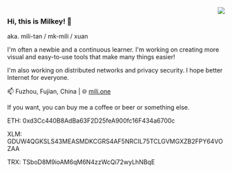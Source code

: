 <img align="right" src="https://github-readme-stats.vercel.app/api?username=mili-tan&show_icons=true" />

### Hi, this is Milkey! 👋
aka. mili-tan / mk-mili / xuan

I'm often a newbie and a continuous learner. I'm working on creating more visual and easy-to-use tools that make many things easier!

I'm also working on distributed networks and privacy security. I hope better Internet for everyone.

📫 Fuzhou, Fujian, China | 🌐 [mili.one](https://mili.one/)

If you want, you can buy me a coffee or beer or something else.

ETH: 0xd3Cc440B8AdBa63F2D25feA900fc16F434a6700c 

XLM: GDUW4QGKSLS43MEASMDKCGRS4AF5NRCIL75TCLGVMGXZB2FPY64VOZAA

TRX: TSboD8M9ioAM6qM6N4zzWcQi72wyLhNBqE

<!--
**mili-tan/mili-tan** is a ✨ _special_ ✨ repository because its `README.md` (this file) appears on your GitHub profile.

Here are some ideas to get you started:

- 🔭 I’m currently working on ...
- 🌱 I’m currently learning ...
- 👯 I’m looking to collaborate on ...
- 🤔 I’m looking for help with ...
- 💬 Ask me about ...
- 📫 How to reach me: ...
- 😄 Pronouns: ...
- ⚡ Fun fact: ...
-->
